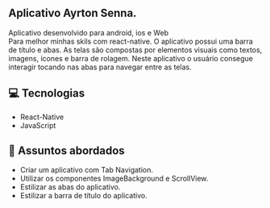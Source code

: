 ## Aplicativo Ayrton Senna.
Aplicativo desenvolvido para android, ios e Web<br>
Para melhor minhas skils com react-native.
O aplicativo possui uma barra de título e abas. As telas são compostas por elementos visuais como textos, imagens, ícones e barra de rolagem.
Neste aplicativo o usuário consegue interagir tocando nas abas para navegar entre as telas.

## 💻 Tecnologias
- React-Native
- JavaScript

## 💬 Assuntos abordados
- Criar um aplicativo com Tab Navigation.
- Utilizar os componentes ImageBackground e ScrollView.
- Estilizar as abas do aplicativo.
- Estilizar a barra de título do aplicativo.